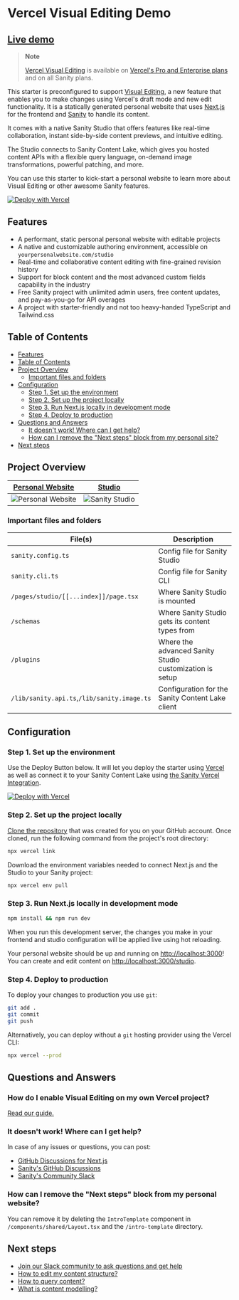 # Vercel Visual Editing Demo<!-- omit in toc -->

## [Live demo](https://sanity-template-vercel-visual-editing-git-preview.sanity.build/)

> **Note**
>
> [Vercel Visual Editing][visual-editing] is available on [Vercel's Pro and Enterprise plans][vercel-enterprise] and on all Sanity plans.

This starter is preconfigured to support [Visual Editing][visual-editing-intro], a new feature that enables you to make changes using Vercel's draft mode and new edit functionality. It is a statically generated personal website that uses [Next.js][nextjs] for the frontend and [Sanity][sanity-homepage] to handle its content.

It comes with a native Sanity Studio that offers features like real-time collaboration, instant side-by-side content previews, and intuitive editing.

The Studio connects to Sanity Content Lake, which gives you hosted content APIs with a flexible query language, on-demand image transformations, powerful patching, and more.

You can use this starter to kick-start a personal website to learn more about Visual Editing or other awesome Sanity features.

[![Deploy with Vercel](https://vercel.com/button)][vercel-deploy]

## Features

- A performant, static personal personal website with editable projects
- A native and customizable authoring environment, accessible on `yourpersonalwebsite.com/studio`
- Real-time and collaborative content editing with fine-grained revision history
- Support for block content and the most advanced custom fields capability in the industry
- Free Sanity project with unlimited admin users, free content updates, and pay-as-you-go for API overages
- A project with starter-friendly and not too heavy-handed TypeScript and Tailwind.css

## Table of Contents

- [Features](#features)
- [Table of Contents](#table-of-contents)
- [Project Overview](#project-overview)
  - [Important files and folders](#important-files-and-folders)
- [Configuration](#configuration)
  - [Step 1. Set up the environment](#step-1-set-up-the-environment)
  - [Step 2. Set up the project locally](#step-2-set-up-the-project-locally)
  - [Step 3. Run Next.js locally in development mode](#step-3-run-nextjs-locally-in-development-mode)
  - [Step 4. Deploy to production](#step-4-deploy-to-production)
- [Questions and Answers](#questions-and-answers)
  - [It doesn't work! Where can I get help?](#it-doesnt-work-where-can-i-get-help)
  - [How can I remove the "Next steps" block from my personal site?](#how-can-i-remove-the-next-steps-block-from-my-personal-site)
- [Next steps](#next-steps)

## Project Overview

| [Personal Website](https://template-vercel-visual-editing.sanity.build)                                                   | [Studio](https://template-vercel-visual-editing.sanity.build/studio)                                                   |
| ------------------------------------------------------------------------------------------------------------------------- | ---------------------------------------------------------------------------------------------------------------------- |
| ![Personal Website](https://user-images.githubusercontent.com/6951139/206395107-e58a796d-13a9-400a-94b6-31cb5df054ab.png) | ![Sanity Studio](https://user-images.githubusercontent.com/6951139/206395521-8a5f103d-4a0c-4da8-aff5-d2a1961fb2c0.png) |

### Important files and folders

| File(s)                                     | Description                                             |
| ------------------------------------------- | ------------------------------------------------------- |
| `sanity.config.ts`                          | Config file for Sanity Studio                           |
| `sanity.cli.ts`                             | Config file for Sanity CLI                              |
| `/pages/studio/[[...index]]/page.tsx`       | Where Sanity Studio is mounted                          |
| `/schemas`                                  | Where Sanity Studio gets its content types from         |
| `/plugins`                                  | Where the advanced Sanity Studio customization is setup |
| `/lib/sanity.api.ts`,`/lib/sanity.image.ts` | Configuration for the Sanity Content Lake client        |

## Configuration

### Step 1. Set up the environment

Use the Deploy Button below. It will let you deploy the starter using [Vercel](https://vercel.com?utm_source=github&utm_medium=readme&utm_campaign=next-sanity-example) as well as connect it to your Sanity Content Lake using [the Sanity Vercel Integration][integration].

[![Deploy with Vercel](https://vercel.com/button)][vercel-deploy]

### Step 2. Set up the project locally

[Clone the repository](https://docs.github.com/en/repositories/creating-and-managing-repositories/cloning-a-repository) that was created for you on your GitHub account. Once cloned, run the following command from the project's root directory:

```bash
npx vercel link
```

Download the environment variables needed to connect Next.js and the Studio to your Sanity project:

```bash
npx vercel env pull
```

### Step 3. Run Next.js locally in development mode

```bash
npm install && npm run dev
```

When you run this development server, the changes you make in your frontend and studio configuration will be applied live using hot reloading.

Your personal website should be up and running on [http://localhost:3000][localhost-3000]! You can create and edit content on [http://localhost:3000/studio][localhost-3000-studio].

### Step 4. Deploy to production

To deploy your changes to production you use `git`:

```bash
git add .
git commit
git push
```

Alternatively, you can deploy without a `git` hosting provider using the Vercel CLI:

```bash
npx vercel --prod
```

## Questions and Answers

### How do I enable Visual Editing on my own Vercel project?

[Read our guide.][visual-editing]

### It doesn't work! Where can I get help?

In case of any issues or questions, you can post:

- [GitHub Discussions for Next.js][vercel-github]
- [Sanity's GitHub Discussions][sanity-github]
- [Sanity's Community Slack][sanity-community]

### How can I remove the "Next steps" block from my personal website?

You can remove it by deleting the `IntroTemplate` component in `/components/shared/Layout.tsx` and
the `/intro-template` directory.

## Next steps

- [Join our Slack community to ask questions and get help][sanity-community]
- [How to edit my content structure?][sanity-schema-types]
- [How to query content?][sanity-groq]
- [What is content modelling?][sanity-content-modelling]

[vercel-deploy]: https://vercel.com/new/clone?repository-url=https%3A%2F%2Fgithub.com%2Fsanity-io%2Fsanity-template-vercel-visual-editing&project-name=sanity-template-vercel-visual-editing&repository-name=sanity-template-vercel-visual-editing&demo-title=Visual%20Editing%20Demo&demo-description=A%20Sanity-powered%20personal%20website%20that%20showcases%20Visual%20Editing%20on%20Vercel.&demo-url=https%3A%2F%2Ftemplate-vercel-visual-editing.sanity.build%2F&demo-image=https%3A%2F%2Fuser-images.githubusercontent.com%2F81981%2F235943631-9c0cd33b-6534-4f82-98f3-641f72970590.png&integration-ids=oac_hb2LITYajhRQ0i4QznmKH7gx&external-id=nextjs;template=sanity-template-vercel-visual-editing
[integration]: https://www.sanity.io/docs/vercel-integration?utm_source=github.com&utm_medium=referral&utm_campaign=nextjs-v3vercelstarter
[`.env.local.example`]: .env.local.example
[nextjs]: https://github.com/vercel/next.js
[sanity-create]: https://www.sanity.io/get-started/create-project?utm_source=github.com&utm_medium=referral&utm_campaign=nextjs-v3vercelstarter
[sanity-deployment]: https://www.sanity.io/docs/deployment?utm_source=github.com&utm_medium=referral&utm_campaign=nextjs-v3vercelstarter
[sanity-homepage]: https://www.sanity.io?utm_source=github.com&utm_medium=referral&utm_campaign=nextjs-v3vercelstarter
[sanity-community]: https://slack.sanity.io/
[sanity-schema-types]: https://www.sanity.io/docs/schema-types?utm_source=github.com&utm_medium=referral&utm_campaign=nextjs-v3vercelstarter
[sanity-github]: https://github.com/sanity-io/sanity/discussions
[sanity-groq]: https://www.sanity.io/docs/groq?utm_source=github.com&utm_medium=referral&utm_campaign=nextjs-v3vercelstarter
[sanity-content-modelling]: https://www.sanity.io/docs/content-modelling?utm_source=github.com&utm_medium=referral&utm_campaign=nextjs-v3vercelstarter
[sanity-webhooks]: https://www.sanity.io/docs/webhooks?utm_source=github.com&utm_medium=referral&utm_campaign=nextjs-v3vercelstarter
[localhost-3000]: http://localhost:3000
[localhost-3000-studio]: http://localhost:3000/studio
[vercel]: https://vercel.com
[vercel-github]: https://github.com/vercel/next.js/discussions
[app-dir]: https://beta.nextjs.org/docs/routing/fundamentals#the-app-directory
[visual-editing]: https://www.sanity.io/docs/vercel-visual-editing?utm_source=github.com&utm_medium=referral&utm_campaign=may-vercel-launch
[visual-editing-intro]: https://www.sanity.io/blog/visual-editing-sanity-vercel?utm_source=github.com&utm_medium=referral&utm_campaign=may-vercel-launch
[sales-cta]: https://www.sanity.io/contact/sales?utm_source=github.com&utm_medium=referral&utm_campaign=may-vercel-launch
[enterprise-cta]: https://www.sanity.io/enterprise?utm_source=github.com&utm_medium=referral&utm_campaign=may-vercel-launch
[vercel-enterprise]: https://vercel.com/docs/accounts/plans/enterprise
